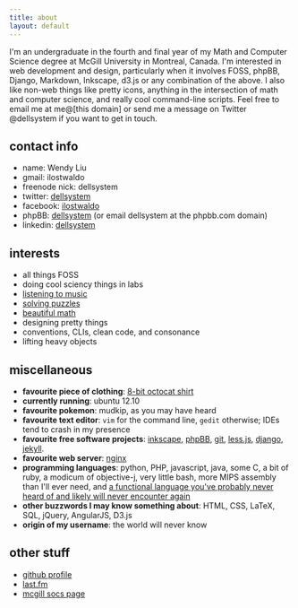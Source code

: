 ```yaml
---
title: about
layout: default
---
```


I'm an undergraduate in the fourth and final year of my Math and Computer
Science degree at McGill University in Montreal, Canada.  I'm interested in web
development and design, particularly when it involves FOSS, phpBB, Django,
Markdown, Inkscape, d3.js or any combination of the above. I also like
non-web things like pretty icons, anything in the intersection of math
and computer science, and really cool command-line scripts. Feel free to email
me at me@\[this domain\] or send me a message on Twitter @dellsystem if you want
to get in touch.

<a name="contact"> </a>

contact info
------------

*   name: Wendy Liu
*	gmail: ilostwaldo
*	freenode nick: dellsystem
*	twitter: [dellsystem](http://www.twitter.com/#!/dellsystem)
*	facebook: [ilostwaldo](http://www.facebook.com/ilostwaldo)
*	phpBB: [dellsystem](http://www.phpbb.com/community/ucp.php?i=pm&mode=compose&u=178433) (or email dellsystem at the phpbb.com domain)
*   linkedin: [dellsystem](http://www.linkedin.com/in/dellsystem)

interests
---------

* all things FOSS
* doing cool sciency things in labs
* [listening to music][last.fm]
* [solving puzzles](http://www.projecteuler.net/)
* [beautiful math](http://www.mathjax.org/ "♥")
* designing pretty things
* conventions, CLIs, clean code, and consonance
* lifting heavy objects

miscellaneous
-------------

* **favourite piece of clothing**: [8-bit octocat shirt](https://twitter.com/dellsystem/status/343979293543628801/photo/1)
* **currently running**: ubuntu 12.10
* **favourite pokemon**: mudkip, as you may have heard
* **favourite text editor**: `vim` for the command line, `gedit` otherwise; IDEs tend to crash in my presence
* **favourite free software projects**: [inkscape](http://www.inkscape.org), [phpBB](http://www.phpbb.com), [git](http://www.git-scm.com), [less.js](http://www.lesscss.org), [django](http://www.djangoproject.com), [jekyll](http://jekyllrb.com/).
* **favourite web server**: [nginx](http://www.nginx.org)
* **programming languages**: python, PHP, javascript, java, some C, a bit of ruby, a modicum of objective-j, very little bash, more MIPS assembly than I'll ever need, and [a functional language you've probably never heard of and likely will never encounter again](http://www.smlnj.org "lol sml. it is pretty cool though")
* **other buzzwords I may know something about**: HTML, CSS, LaTeX, SQL, jQuery,
AngularJS, D3.js
* **origin of my username**: the world will never know

other stuff
-----------

*	[github profile](https://www.github.com/dellsystem)
*	[last.fm][last.fm]
*	[mcgill socs page](http://cs.mcgill.ca/~wliu65 "nothing here lol")

[last.fm]: http://www.last.fm/user/dellsystem
